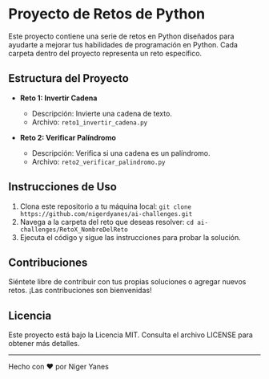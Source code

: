 # Proyecto de Retos de Python

Este proyecto contiene una serie de retos en Python diseñados para ayudarte a mejorar tus habilidades de programación en Python. Cada carpeta dentro del proyecto representa un reto específico.

## Estructura del Proyecto

- **Reto 1: Invertir Cadena**

  - Descripción: Invierte una cadena de texto.
  - Archivo: `reto1_invertir_cadena.py`

- **Reto 2: Verificar Palíndromo**
  - Descripción: Verifica si una cadena es un palíndromo.
  - Archivo: `reto2_verificar_palindromo.py`

<!-- Agrega más secciones según sea necesario para tus retos -->

## Instrucciones de Uso

1. Clona este repositorio a tu máquina local: `git clone https://github.com/nigerdyanes/ai-challenges.git`
2. Navega a la carpeta del reto que deseas resolver: `cd ai-challenges/RetoX_NombreDelReto`
3. Ejecuta el código y sigue las instrucciones para probar la solución.

## Contribuciones

Siéntete libre de contribuir con tus propias soluciones o agregar nuevos retos. ¡Las contribuciones son bienvenidas!

## Licencia

Este proyecto está bajo la Licencia MIT. Consulta el archivo LICENSE para obtener más detalles.

---

Hecho con ❤️ por Niger Yanes
